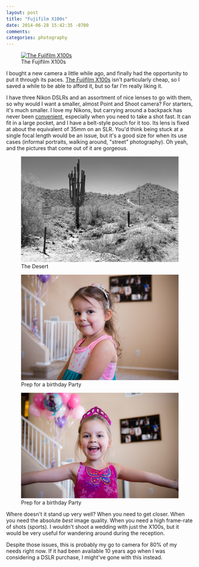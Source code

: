 ```yaml
---
layout: post
title: "Fujifilm X100s"
date: 2014-06-28 15:42:35 -0700
comments: 
categories: photography
---
```


<figure>
    <a href="http://www.amazon.com/gp/product/B00ATM1MVA/ref=as_li_tl?ie=UTF8&camp=1789&creative=390957&creativeASIN=B00ATM1MVA&linkCode=as2&tag=thepetzoo-20&linkId=2PJ4FLG2K25KQBDP"><img alt="The Fujifilm X100s" src="http://ecx.images-amazon.com/images/I/91euWxZBK6L._SL1500_.jpg"></a>
    <figcaption>The Fujifilm X100s</figcaption>
</figure>

I bought a new camera a little while ago, and finally had the opportunity to put it through its paces. [The Fujifilm X100s](http://www.amazon.com/gp/product/B00ATM1MVA/ref=as_li_tl?ie=UTF8&camp=1789&creative=390957&creativeASIN=B00ATM1MVA&linkCode=as2&tag=thepetzoo-20&linkId=2PJ4FLG2K25KQBDP) isn't particularly cheap, so I saved a while to be able to afford it, but so far I'm really liking it.

I have three Nikon DSLRs and an assortment of nice lenses to go with them, so why would I want a smaller, almost Point and Shoot camera? For starters, it's much smaller. I love my Nikons, but carrying around a backpack has never been [convenient](http://blog.swilliams.me/words/2013/09/04/you-probably-shouldnt-buy-a-dslr/), especially when you need to take a shot fast. It can fit in a large pocket, and I have a belt-style pouch for it too. Its lens is fixed at about the equivalent of 35mm on an SLR. You'd think being stuck at a single focal length would be an issue, but it's a good size for when its use cases (informal portraits, walking around, "street" photography). Oh yeah, and the pictures that come out of it are gorgeous.

<figure>
    <img alt="" src="/images/assets/fujifilm/DSCF0026.jpg">
    <figcaption>The Desert</figcaption>
</figure>

<figure>
    <img alt="" src="/images/assets/fujifilm/DSCF0035.jpg">
    <figcaption>Prep for a birthday Party</figcaption>
</figure>

<figure>
    <img alt="" src="/images/assets/fujifilm/DSCF0036.jpg">
    <figcaption>Prep for a birthday Party</figcaption>
</figure>

Where doesn't it stand up very well? When you need to get closer. When you need the absolute *best* image quality. When you need a high frame-rate of shots (sports). I wouldn't shoot a wedding with just the X100s, but it would be very useful for wandering around during the reception.

Despite those issues, this is probably my go to camera for 80% of my needs right now. If it had been available 10 years ago when I was considering a DSLR purchase, I might've gone with this instead.
